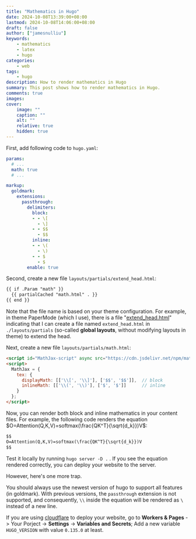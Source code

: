 ```yaml
---
title: "Mathematics in Hugo"
date: 2024-10-08T13:39:00+08:00
lastmod: 2024-10-08T14:06:00+08:00
draft: false
author: ["jamesnulliu"]
keywords: 
    - mathematics
    - latex
    - hugo
categories:
    - web
tags:
    - hugo
description: How to render mathematics in Hugo
summary: This post shows how to render mathematics in Hugo.
comments: true
images: 
cover:
    image: ""
    caption: ""
    alt: ""
    relative: true
    hidden: true
---
```


First, add following code to `hugo.yaml`:

```yaml
params:
  # ...
  math: true
  # ...

markup:
  goldmark:
    extensions:
      passthrough:
        delimiters:
          block:
          - - \[
            - \]
          - - $$
            - $$
          inline:
          - - \(
            - \)
          - - $
            - $
        enable: true
```

Second, create a new file `layouts/partials/extend_head.html`:

```html
{{ if .Param "math" }}
  {{ partialCached "math.html" . }}
{{ end }}
```

Note that the file name is based on your theme configuration. For example, in theme PaperMode (which I use), there is a file "[extend_head.html](https://github.com/adityatelange/hugo-PaperMod/blob/master/layouts/partials/extend_head.html#L3)" indicating that I can create a file named `extend_head.html` in `./layouts/partials` (so-called **global layouts**, without modifying layouts in theme) to extend the head.

Next, create a new file `layouts/partials/math.html`:

```html
<script id="MathJax-script" async src="https://cdn.jsdelivr.net/npm/mathjax@3/es5/tex-chtml.js"></script>
<script>
  MathJax = {
    tex: {
      displayMath: [['\\[', '\\]'], ['$$', '$$']],  // block
      inlineMath: [['\\(', '\\)'], ['$', '$']]      // inline
    }
  };
</script>
``` 

Now, you can render both block and inline mathematics in your content files. For example, the following code renders the equation $O=Attention(Q,K,V)=softmax(\frac{QK^T}{\sqrt{d_k}})V$:

```markdown
$$
O=Attention(Q,K,V)=softmax(\frac{QK^T}{\sqrt{d_k}})V
$$
```

Test it locally by running `hugo server -D .` . If you see the equation rendered correctly, you can deploy your website to the server.

However, here's one more trap. 

You should always use the newest version of hugo to support all features (in goldmark). With previous versions, the `passthrough` extension is not supported, and consequently, `\\` inside the equation will be rendered as `\` instead of a new line. 

If you are using [cloudflare](https://dash.cloudflare.com) to deploy your website, go to **Workers & Pages** -> Your Porject -> **Settings** -> **Variables and Secrets**; Add a new variable `HUGO_VERSION` with value `0.135.0` at least.


